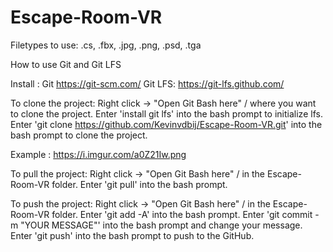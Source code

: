 # Escape-Room-VR
Filetypes to use: .cs, .fbx, .jpg, .png, .psd, .tga

How to use Git and Git LFS

Install :
Git https://git-scm.com/
Git LFS: https://git-lfs.github.com/

To clone the project:
Right click -> "Open Git Bash here" / where you want to clone the project.
Enter 'install git lfs' into the bash prompt to initialize lfs.
Enter 'git clone https://github.com/Kevinvdbij/Escape-Room-VR.git' into the bash prompt to clone the project.

Example : https://i.imgur.com/a0Z21Iw.png

To pull the project:
Right click -> "Open Git Bash here" / in the Escape-Room-VR folder.
Enter 'git pull' into the bash prompt.

To push the project:
Right click -> "Open Git Bash here" / in the Escape-Room-VR folder.
Enter 'git add -A' into the bash prompt.
Enter 'git commit -m "YOUR MESSAGE"' into the bash prompt and change your message.
Enter 'git push' into the bash prompt to push to the GitHub.